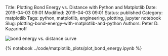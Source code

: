 Title: Plotting Bond Energy vs. Distance with Python and Matplotlib
Date: 2019-04-03 09:01
Modified: 2019-04-03 09:01
Status: published
Category: matplotlib
Tags: python, matplotlib, engineering, plotting, jupyter notebook
Slug: plotting-bond-energy-with-matplotlib-and-python
Authors: Peter D. Kazarinoff

![bond energy vs. distance curve]({filename}/posts/matplotlib/images/energy_vs_distance_curve.png)

{% notebook ../code/matplotlib_plots/plot_bond_energy.ipynb %}
